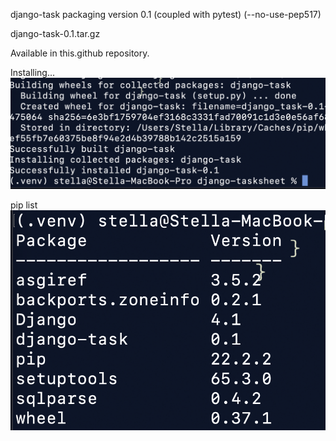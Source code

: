 django-task packaging version 0.1 (coupled with pytest) (--no-use-pep517)
  
  django-task-0.1.tar.gz
  
Available in this.github repository.

Installing...
![django-task-install](https://github.com/Space48121111/django-tasksheet/blob/master/Screen%20Shot%202022-08-28%20at%2020.26.51.png)

pip list
![django-task-pkg](https://github.com/Space48121111/django-tasksheet/blob/master/Screen%20Shot%202022-08-28%20at%2020.15.58.png)
